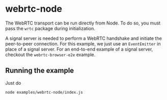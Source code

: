 webrtc-node
===========

The WebRTC transport can be run directly from Node.
To do so, you must pass the `wrtc` package during initialization.

A signal server is needed to perform a WebRTC handshake
and initiate the peer-to-peer connection.
For this example, we just use an `EventEmitter` in place of a signal server.
For an end-to-end example of a signal server,
checkout the `webrtc-browser-e2e` example.

## Running the example

Just do

    node examples/webrtc-node/index.js
